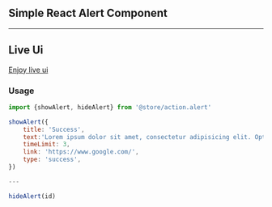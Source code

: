 ## Simple React Alert Component
---
## Live Ui
[Enjoy live ui](https://62601b031cb65b34abce905f--friendly-figolla-a06b33.netlify.app/)

### Usage
```javascript
import {showAlert, hideAlert} from '@store/action.alert'

showAlert({
    title: 'Success',
    text:'Lorem ipsum dolor sit amet, consectetur adipisicing elit. Optio, praesentium.',
    timeLimit: 3,
    link: 'https://www.google.com/',
    type: 'success',
})

--- 

hideAlert(id)
```